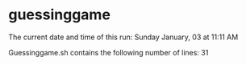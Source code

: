 # guessinggame

The current date and time of this run: Sunday January, 03 at 11:11 AM

Guessinggame.sh contains the following number of lines: 31
